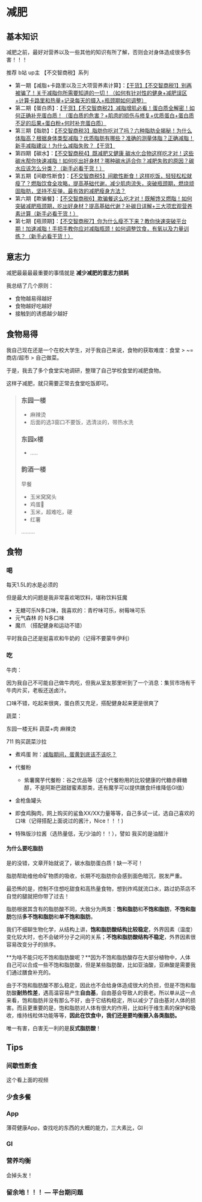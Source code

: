# 减肥

## 基本知识

减肥之前，最好对营养以及一些其他的知识有所了解，否则会对身体造成很多伤害！！！

推荐 b站 up主 【不交智商税】系列

- 第一期【减脂+卡路里以及三大项营养素计算】：[【干货】【不交智商税1】别再被骗了！关于减脂你所需要知道的一切！（如何有针对性的健身+减肥误区+计算卡路里和热量+记录每天的摄入+瓶颈期如何调整）](https://www.bilibili.com/video/av55358611)
- 第二期【蛋白质】：[【干货】【不交智商税2】减脂增肌必看！蛋白质全解密！如何正确补充蛋白质！（蛋白质的危害？+肌肉的损伤与修复+优质蛋白+蛋白质不足的后果+蛋白粉+何时补充蛋白质）](https://www.bilibili.com/video/av55544086)
- 第三期【脂肪】：[【不交智商税3】脂肪你吃对了吗？六种脂肪全揭秘！为什么体脂高？根据身体类型减脂？优质脂肪有哪些？准确的测量体脂？正确减脂！新手减脂建议！为什么减脂失败？【干货】](https://www.bilibili.com/video/av56069892)
- 第四期【碳水】：[【不交智商税4】既减肥又健康 碳水化合物这样吃才对！这些碳水帮你快速减脂！如何吃出好身材？哪种碳水适合你？减肥失败的原因？碳水应该怎么分类？（新手必看干货！）](https://www.bilibili.com/video/av57180567)
- 第五期【间歇性断食】：[【不交智商税5】间歇性断食！这样吃饭，轻轻松松就瘦了？燃脂饮食全攻略，提高基础代谢，减少肌肉流失，突破瓶颈期，燃烧顽固脂肪，坚持不反弹，最有效的减肥瘦身方法？](https://www.bilibili.com/video/av59527255)
- 第六期【欺骗餐】：[【不交智商税6】欺骗餐这么吃才对！既解馋又燃脂！如何突破减肥瓶颈期，吃出好身材？提高基础代谢？补碳日详解+三大项宏观营养素计算（新手必看干货！）](https://www.bilibili.com/video/av61080750)
- 第七期【瓶颈期】：[【不交智商税7】你为什么瘦不下来？教你快速突破平台期！加速减脂！手把手教你应对减脂瓶颈！如何调整饮食，有氧以及力量训练？（新手必看干货！）](https://www.bilibili.com/video/av61970459)

## 意志力

减肥最最最最重要的事情就是 **减少减肥的意志力损耗**

我总结了几个原则：

- 食物越易得越好
- 食物越好吃越好
- 接触到的诱惑越少越好

## 食物易得

我自己现在还是一个在校大学生，对于我自己来说，食物的获取难度：食堂 > ~= 商店/超市 > 自己做菜。

于是，我去了多个食堂实地调研，整理了自己学校食堂的减肥食物。

这样子减肥，就只需要正常去食堂吃饭即可。

> ### 东园一楼
>
> - 麻辣烫
> - 后面的选3窗口不要饭，选清淡的，带热水洗
>
> ### 东园x楼
>
> - .....
>
> ### 韵酒一楼
>
> 早餐
>
> - 玉米窝窝头
> - 鸡蛋🥚
> - 玉米，超难吃，硬
> - 红薯
>
> ………

## 食物

### 喝

每天1.5L的水是必须的

但是最大的问题是我非常喜欢喝饮料，堪称饮料狂魔

- 无糖可乐N多口味，我喜欢的：青柠味可乐，树莓味可乐
- 元气森林 的 N多口味
- 魔爪 （搭配健身和运动不错）

平时我自己还是挺喜欢和牛奶的（记得不要蒙牛伊利）

### 吃

牛肉：

因为我自己不可能自己做牛肉吃，但我从室友那里听到了一个消息：集贸市场有干牛肉片买，老板还送卤汁。

口味不错，吃起来很爽，蛋白质又充足，搭配健身起来更是很爽了

蔬菜：

东园一楼无料 蔬菜+肉 麻辣烫

711 购买蔬菜沙拉


- 煮鸡蛋  附：[减脂期间，蛋黄到底该不该吃？](https://www.zhihu.com/question/61350011)

- 代餐粉
  - 紫薯魔芋代餐粉：谷之优品等（这个代餐粉用的比较健康的代糖赤藓糖醇，不是阿斯巴甜甜蜜素那类，还有魔芋可以提供膳食纤维降低GI值）
- 金枪鱼罐头
- 即食鸡胸肉，网上购买的鲨鱼XX/XX力量等等，自己多试一试，选自己喜欢的口味（记得搭配上面说过的酱汁，Nice！！！)
- 特殊版沙拉酱（选热量低，无/少油的！！），譬如 我买的是油醋汁


#### 为什么要吃脂肪

是的没错，文章开始就说了，碳水脂肪蛋白质！缺一不可！

脂肪帮助维他命矿物质的吸收，长期不吃脂肪你会感到面色暗沉，脱发严重。

最恐怖的是，控制不住想吃甜食和高热量食物，想到炸鸡就流口水，路过奶茶店不自觉的腿就把你带了过去！

脂肪根据其含有的脂肪酸不同，大致分为两类：**饱和脂肪**和**不饱和脂肪**，**不饱和脂肪**包括**多不饱和脂肪**和**单不饱和脂肪**。

我们不细聊生物化学，从结构上讲，**饱和脂肪酸结构比较稳定**，外界因素（温度）变化较大时，也不会破坏分子之间的关系；**不饱和脂肪酸结构不稳定**，外界因素很容易改变分子的排序。

**为啥不能只吃不饱和脂肪酸呢？**因为不饱和脂肪酸存在大部分植物中，人体自己可以合成一些不饱和脂肪酸，但是某些脂肪酸，比如亚油酸，亚麻酸是需要我们通过膳食补充的。

由于不饱和脂肪酸不那么稳定，因此也不会给身体造成很大的负担，但是不饱和脂肪酸**耐热性差**，遇高温容易产生**自由基**，自由基会导致人的衰老。所以单从这一点来看，饱和脂肪并没有那么不好，由于它结构稳定，所以减少了自由基对人体的损害。而且更重要的是，饱和脂肪对人体有很大的作用，比如利于维生素的保护和吸收，维持线粒体功能等等，**因此在饮食中，我们还是要均衡摄入各类脂肪。**

唯一有害，白害无一利的是**反式脂肪酸**！

## Tips

### 间歇性断食

这个看上面的视频

### 少食多餐

### App

薄荷健康App，查找吃的东西的大概的能力，三大素比，GI

### GI 

### 营养均衡

会掉头发！

### 留余地！！！ — 平台期问题
